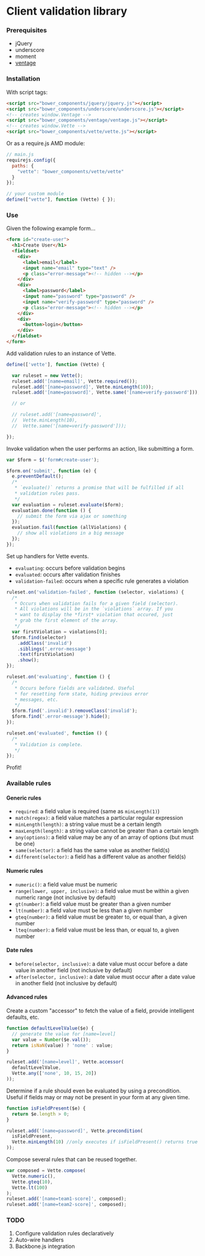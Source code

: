 # Client validation library

### Prerequisites

- jQuery
- underscore
- moment
- [ventage](https://github.com/a2labs/ventage)

### Installation

With script tags:

```html
<script src="bower_components/jquery/jquery.js"></script>
<script src="bower_components/underscore/underscore.js"></script>
<!-- creates window.Ventage -->
<script src="bower_components/ventage/ventage.js"></script>
<!-- creates window.Vette -->
<script src="bower_components/vette/vette.js"></script>
```

Or as a require.js AMD module:

```javascript
// main.js
requirejs.config({
  paths: {
    "vette": "bower_components/vette/vette"
  }
});

// your custom module
define(["vette"], function (Vette) { });
```

### Use

Given the following example form...

```html
<form id="create-user">
  <h1>Create User</h1>
  <fieldset>
    <div>
      <label>email</label>
      <input name="email" type="text" />
      <p class="error-message"><!-- hidden --></p>
    </div>
    <div>
      <label>password</label>
      <input name="password" type="password" />
      <input name="verify-password" type="password" />
      <p class="error-message"><!-- hidden --></p>
    </div>
    <div>
      <button>login</button>
    </div>
  </fieldset>
</form>
```

Add validation rules to an instance of Vette.

```javascript
define(['vette'], function (Vette) {

  var ruleset = new Vette();
  ruleset.add('[name=email]', Vette.required());
  ruleset.add('[name=password]', Vette.minLength(10));
  ruleset.add('[name=password]', Vette.same('[name=verify-password']));

  // or

  // ruleset.add('[name=password]',
  //  Vette.minLength(10),
  //  Vette.same('[name=verify-password']));

});
```

Invoke validation when the user performs an action, like submitting a form.

```javascript
var $form = $('form#create-user');

$form.on('submit', function (e) {
  e.preventDefault();
  /*
   * `evaluate()` returns a promise that will be fulfilled if all
   * validation rules pass.
   */
  var evaluation = ruleset.evaluate($form);
  evaluation.done(function () {
    // submit the form via ajax or something
  });
  evaluation.fail(function (allViolations) {
    // show all violations in a big message
  });
});
```

Set up handlers for Vette events.

- `evaluating`: occurs before validation begins
- `evaluated`: occurs after validation finishes
- `validation-failed`: occurs when a specific rule generates a violation

```javascript
ruleset.on('validation-failed', function (selector, violations) {
  /*
   * Occurs when validation fails for a given field (selector).
   * All violations will be in the `violations` array. If you
   * want to display the *first* violation that occured, just
   * grab the first element of the array.
   */
  var firstViolation = violations[0];
  $form.find(selector)
    .addClass('invalid')
    .siblings('.error-message')
    .text(firstViolation)
    .show();
});

ruleset.on('evaluating', function () {
  /*
   * Occurs before fields are validated. Useful
   * for resetting form state, hiding previous error
   * messages, etc.
   */
  $form.find('.invalid').removeClass('invalid');
  $form.find('.error-message').hide();
});

ruleset.on('evaluated', function () {
  /*
   * Validation is complete.
   */
});
```

Profit!

### Available rules

#### Generic rules

- `required`: a field value is required (same as `minLength(1)`)
- `match(regex)`: a field value matches a particular regular expression
- `minLength(length)`: a string value must be a certain length
- `maxLength(length)`: a string value cannot be greater than a certain length
- `any(options)`: a field value may be any of an array of options (but must be one)
- `same(selector)`: a field has the same value as another field(s)
- `different(selector)`: a field has a different value as another field(s)

#### Numeric rules

- `numeric()`: a field value must be numeric
- `range(lower, upper, inclusive)`: a field value must be within a given numeric range (not inclusive by default)
- `gt(number)`: a field value must be greater than a given number
- `lt(number)`: a field value must be less than a given number
- `gteq(number)`: a field value must be greater to, or equal than, a given number
- `lteq(number)`: a field value must be less than, or equal to, a given number

#### Date rules

- `before(selector, inclusive)`: a date value must occur before a date value in another field (not inclusive by default)
- `after(selector, inclusive)`: a date value must occur after a date value in another field (not inclusive by default)

#### Advanced rules

Create a custom "accessor" to fetch the value of a field, provide intelligent defaults, etc.

```javascript
function defaultLevelValue($e) {
  // generate the value for [name=level]
  var value = Number($e.val());
  return isNaN(value) ? 'none' : value;
}

ruleset.add('[name=level]', Vette.accessor(
  defaultLevelValue,
  Vette.any(['none', 10, 15, 20])
));
```

Determine if a rule should even be evaluated by using a precondition. Useful if fields may or may not be present in your form at any given time.

```javascript
function isFieldPresent($e) {
  return $e.length > 0;
}

ruleset.add('[name=password]', Vette.precondition(
  isFieldPresent,
  Vette.minLength(10) //only executes if isFieldPresent() returns true
));
```

Compose several rules that can be reused together.

```javascript
var composed = Vette.compose(
  Vette.numeric(),
  Vette.gteq(10),
  Vette.lt(100)
);
ruleset.add('[name=team1-score]', composed);
ruleset.add('[name=team2-score]', composed);
```

### TODO

1. Configure validation rules declaratively
2. Auto-wire handlers
3. Backbone.js integration